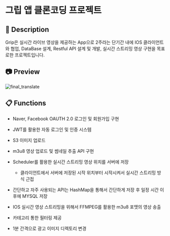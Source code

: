 # 그립 앱 클론코딩 프로젝트

## 📝 Description

Grip은 실시간 라이브 영상을 제공하는 App으로 2주라는 단기간 내에 IOS 클라이언트와 협업, DataBase 설계, Restful API 설계 및 개발, 실시간 스트리밍 영상 구현을 목표로한 프로젝트입니다.

## 📷 Preview

![final_translate](https://user-images.githubusercontent.com/47744119/194741345-150e4580-817f-4843-bb58-33647ef5f720.gif)

## 📋 Functions

- Naver, Facebook OAUTH 2.0 로그인 및 회원가입 구현
- JWT를 활용한 자동 로그인 및 인증 시스템
- S3 이미지 업로드 
- m3u8 영상 업로드 및 썸네일 추출 API 구현
- Scheduler를 활용한 실시간 스트리밍 영상 위치를 서버에 저장
    - 클라이언트에서 서버에 저장된 시작 위치부터 시작시켜서 실시간 스트리밍 방식 근접
    
- 간단하고 자주 사용되는 API는 HashMap을 통해서 간단하게 저장 후 일정 시간 이후에 MYSQL 저장
- IOS 실시간 영상 스트리밍을 위해서 FFMPEG를 활용한 m3u8 포맷의 영상 송출
- 카테고리 통한 필터링 제공
- 1분 간격으로 광고 이미지 디렉토리 변경
